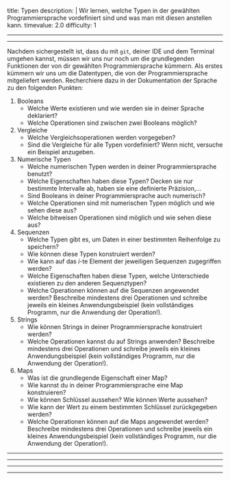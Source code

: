 title: Typen
description: |
  Wir lernen, welche Typen in der gewählten Programmiersprache vordefiniert sind und was man mit diesen anstellen kann.
timevalue: 2.0
difficulty: 1

---
---
Nachdem sichergestellt ist, dass du mit `git`, deiner IDE und dem Terminal umgehen kannst, müssen wir uns nur noch um die grundlegenden Funktionen der von dir gewählten Programmiersprache kümmern. Als erstes kümmern wir uns um die Datentypen, die von der Programmiersprache mitgeliefert werden. Recherchiere dazu in der Dokumentation der Sprache zu den folgenden Punkten:

1. Booleans
    - Welche Werte existieren und wie werden sie in deiner Sprache deklariert?
    - Welche Operationen sind zwischen zwei Booleans möglich?
2. Vergleiche
    - Welche Vergleichsoperationen werden vorgegeben?
    - Sind die Vergleiche für alle Typen vordefiniert? Wenn nicht, versuche ein Beispiel anzugeben.
3. Numerische Typen
    - Welche numerischen Typen werden in deiner Programmiersprache benutzt?
    - Welche Eigenschaften haben diese Typen? Decken sie nur bestimmte Intervalle ab, haben sie eine definierte Präzision,...
    - Sind Booleans in deiner Programmiersprache auch numerisch?
    - Welche Operationen sind mit numerischen Typen möglich und wie sehen diese aus?
    - Welche bitweisen Operationen sind möglich und wie sehen diese aus?
4. Sequenzen
    - Welche Typen gibt es, um Daten in einer bestimmten Reihenfolge zu speichern?
    - Wie können diese Typen konstruiert werden?
    - Wie kann auf das *i*-te Element der jeweiligen Sequenzen zugegriffen werden?
    - Welche Eigenschaften haben diese Typen, welche Unterschiede existieren zu den anderen Sequenztypen?
    - Welche Operationen können auf die Sequenzen angewendet werden? Beschreibe mindestens drei Operationen und schreibe jeweils ein kleines Anwendungsbeispiel (kein vollständiges Programm, nur die Anwendung der Operation!).
5. Strings
    - Wie können Strings in deiner Programmiersprache konstruiert werden?
    - Welche Operationen kannst du auf Strings anwenden? Beschreibe mindestens drei Operationen und schreibe jeweils ein kleines Anwendungsbeispiel (kein vollständiges Programm, nur die Anwendung der Operation!).
6. Maps
    - Was ist die grundlegende Eigenschaft einer Map?
    - Wie kannst du in deiner Programmiersprache eine Map konstruieren?
    - Wie können Schlüssel aussehen? Wie können Werte aussehen?
    - Wie kann der Wert zu einem bestimmten Schlüssel zurückgegeben werden?
    - Welche Operationen können auf die Maps angewendet werden? Beschreibe mindestens drei Operationen und schreibe jeweils ein kleines Anwendungsbeispiel (kein vollständiges Programm, nur die Anwendung der Operation!).

---
---

---
---